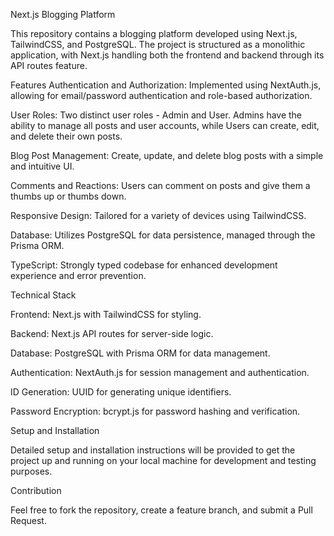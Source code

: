 Next.js Blogging Platform

This repository contains a blogging platform developed using Next.js, TailwindCSS, and PostgreSQL. The project is structured as a monolithic application, with Next.js handling both the frontend and backend through its API routes feature.

Features
Authentication and Authorization: Implemented using NextAuth.js, allowing for email/password authentication and role-based authorization.

User Roles: Two distinct user roles - Admin and User. Admins have the ability to manage all posts and user accounts, while Users can create, edit, and delete their own posts.

Blog Post Management: Create, update, and delete blog posts with a simple and intuitive UI.

Comments and Reactions: Users can comment on posts and give them a thumbs up or thumbs down.

Responsive Design: Tailored for a variety of devices using TailwindCSS.

Database: Utilizes PostgreSQL for data persistence, managed through the Prisma ORM.

TypeScript: Strongly typed codebase for enhanced development experience and error prevention.

Technical Stack

Frontend: Next.js with TailwindCSS for styling.

Backend: Next.js API routes for server-side logic.

Database: PostgreSQL with Prisma ORM for data management.

Authentication: NextAuth.js for session management and authentication.

ID Generation: UUID for generating unique identifiers.

Password Encryption: bcrypt.js for password hashing and verification.

Setup and Installation

Detailed setup and installation instructions will be provided to get the project up and running on your local machine for development and testing purposes.

Contribution

Feel free to fork the repository, create a feature branch, and submit a Pull Request.
